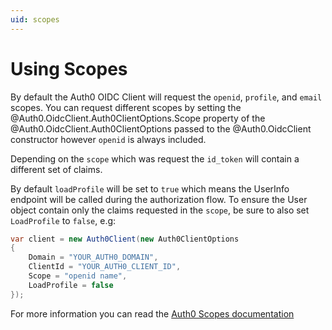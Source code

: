 ```yaml
---
uid: scopes
---
```


# Using Scopes

By default the Auth0 OIDC Client will request the `openid`, `profile`, and `email` scopes. You can request different scopes by setting the @Auth0.OidcClient.Auth0ClientOptions.Scope property of the @Auth0.OidcClient.Auth0ClientOptions passed to the @Auth0.OidcClient constructor however `openid` is always included.

Depending on the `scope` which was request the `id_token` will contain a different set of claims.

By default `loadProfile` will be set to `true` which means the UserInfo endpoint will be called during the authorization flow. To ensure the User object contain only the claims requested in the `scope`, be sure to also set `LoadProfile` to `false`, e.g:

```csharp
var client = new Auth0Client(new Auth0ClientOptions
{
    Domain = "YOUR_AUTH0_DOMAIN",
    ClientId = "YOUR_AUTH0_CLIENT_ID",
    Scope = "openid name",
    LoadProfile = false
});
```

For more information you can read the [Auth0 Scopes documentation](https://auth0.com/docs/scopes)